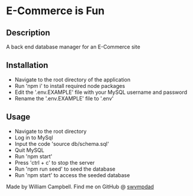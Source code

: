 # E-Commerce is Fun

## Description

A back end database manager for an E-Commerce site

## Installation

- Navigate to the root directory of the application
- Run 'npm i' to install required node packages
- Edit the '.env.EXAMPLE' file with your MySQL username and password
- Rename the '.env.EXAMPLE' file to '.env'

## Usage

- Navigate to the root directory
- Log in to MySql
- Input the code 'source db/schema.sql'
- Quit MySQL
- Run 'npm start'
- Press 'ctrl + c' to stop the server
- Run 'npm run seed' to seed the database
- Run 'npm start' to access the seeded database

Made by William Campbell.
Find me on GitHub @ [swvmpdad](https://github.com/swvmpdad)

